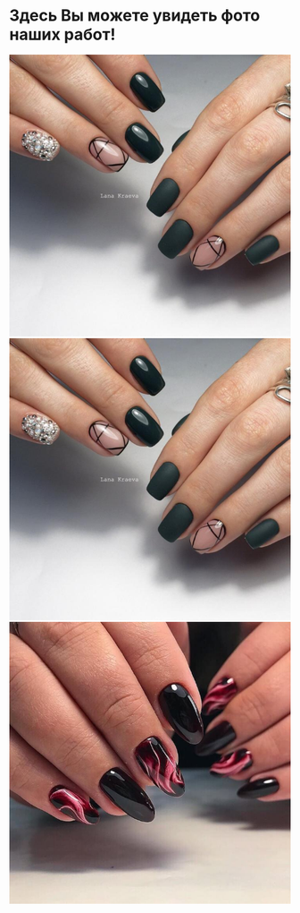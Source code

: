 # Здесь Вы можете увидеть фото наших работ!
![Image alt](https://raw.githubusercontent.com/ValeriaMoroz/Blackberry/main/Zimnij-temnyj-manikyur-12.jpg)
![Image alt](https://github.com/ValeriaMoroz/Blackberry/blob/main/Zimnij-temnyj-manikyur-12.jpg)
![Image alt](https://github.com/ValeriaMoroz/Blackberry/blob/main/nailart-46.jpg)
